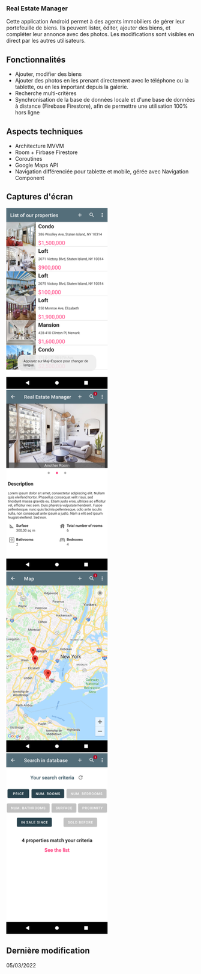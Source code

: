 ### Real Estate Manager

Cette application Android permet à des agents immobiliers de gérer leur portefeuille de biens. Ils peuvent lister, éditer, ajouter des biens, et compléter leur 
annonce avec des photos. Les modifications sont visibles en direct par les autres utilisateurs.

## Fonctionnalités

- Ajouter, modifier des biens
- Ajouter des photos en les prenant directement avec le téléphone ou la tablette, ou en les important depuis la galerie.
- Recherche multi-critères
- Synchronisation de la base de données locale et d'une base de données à distance (Firebase Firestore), afin de permettre une utilisation 100% hors ligne 

## Aspects techniques

- Architecture MVVM
- Room + Firbase Firestore  
- Coroutines
- Google Maps API
- Navigation différenciée pour tablette et mobile, gérée avec Navigation Component 



## Captures d'écran

<img src="app/src/main/assets/screenshot_list.png" style="width:270px;margin-right:15px" />
<img src="app/src/main/assets/screenshot_detail.png" style="width:270px;margin-right:15px" />
<img src="app/src/main/assets/screenshot_map.png" style="width:270px;margin-right:15px" />
<img src="app/src/main/assets/screenshot_search.png" style="width:270px;margin-right:15px" />

## Dernière modification
05/03/2022



